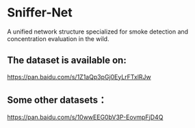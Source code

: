 # Sniffer-Net
A unified network structure  specialized for smoke detection and concentration evaluation in the wild.
## The dataset is available on:
https://pan.baidu.com/s/1Z1aQp3pGj0EyLrFTxlRJw
## Some other datasets：
https://pan.baidu.com/s/10wwEEG0bV3P-EovmpFjD4Q
